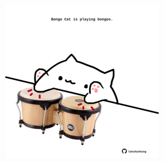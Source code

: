 <!-- built at 31/01/2024, 04:00:52 UTC -->
<p align="center">
  <img width="500" height="500" src="./ReadmeImage.svg">
</p>
